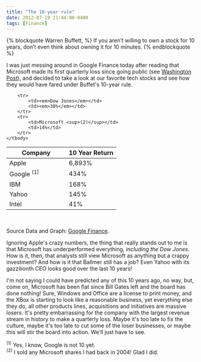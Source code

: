 ```yaml
---
title: "The 10-year rule"
date: 2012-07-19 21:44:00-0400
tags: [Finance]
---
```


{% blockquote Warren Buffett, %}
If you aren’t willing to own a stock for 10 years, don’t even think about owning it for 10 minutes.
{% endblockquote %}

I was just messing around in Google Finance today after reading that Microsoft made its first quarterly loss since going public (see [Washington Post](http://www.washingtonpost.com/business/technology/microsoft-reports-first-quarterly-loss-as-public-company-after-write-down-of-ad-business/2012/07/19/gJQAmtbrwW_story.html)), and decided to take a look at our favorite tech stocks and see how they would have fared under Buffet's 10-year rule.

<table>
	<thead>
		<tr>
			<th style="min-width:140px;"><strong>Company</strong></th>
			<th><strong>10 Year Return</strong></th>
		</tr>
	</thead>
	<tbody>
		<tr>
			<td>Apple</td>
			<td>6,893%</td>
		</tr>
		<tr>
			<td>Google <sup>(1)</sup></td>
			<td>434%</td>
		</tr>
		<tr>
			<td>IBM</td>
			<td>168%</td>
		</tr>
		<tr>
			<td>Yahoo</td>
			<td>145%</td>
		</tr>
		<tr>
			<td>Intel</td>
			<td>41%</td>
		</tr>	
		
		<tr>
			<td><em>Dow Jones</em></td>
			<td><em>38%</em></td>
		</tr>
		<tr>
			<td>Microsoft <sup>(2)</sup></td>
			<td>14%</td>
		</tr>
	</tbody>
</table>
<br/>

Source Data and Graph: [Google Finance](http://www.google.com/finance?chdnp=0&chdd=0&chds=0&chdv=0&chvs=Linear&chdeh=0&chfdeh=0&chdet=1342531800000&chddm=995486&chls=IntervalBasedLine&cmpto=NASDAQ:MSFT;NYSE:IBM;NASDAQ:INTC;NASDAQ:YHOO;NASDAQ:GOOG;INDEXDJX:.DJI&cmptdms=0;0;0;0;0;0&q=NASDAQ:AAPL&&fct=big).

Ignoring Apple's crazy numbers, the thing that really stands out to me is that Microsoft has underperformed everything, *including the Dow Jones*.  How is it, then, that analysts still view Microsoft as anything but a crappy investment? And how is it that Ballmer still has a job? Even Yahoo with its gazzilionth CEO looks good over the last 10 years!

I'm not saying I could have predicted any of this 10 years ago, no way, but, come on, Microsoft has been flat since Bill Gates left and the board has done nothing! Sure, Windows and Office are a license to print money, and the XBox is starting to look like a reasonable business, yet everything else they do, all other products lines, acquisitions and initiatives are massive losers. It's pretty embarrassing for the company with the largest revenue stream in history to make a quarterly loss. Maybe it's too late to fix the culture, maybe it's too late to cut some of the loser businesses, or maybe this will stir the board into action. We'll just have to see.

<sup>(1)</sup> Yes, I know, Google is not 10 yet.  
<sup>(2)</sup> I sold any Microsoft shares I had back in 2004! Glad I did.
